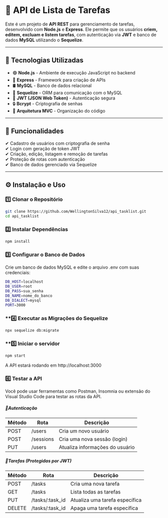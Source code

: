 # 📝 API de Lista de Tarefas

Este é um projeto de **API REST** para gerenciamento de tarefas, desenvolvido com **Node.js** e **Express**. Ele permite que os usuários **criem, editem, excluam e listem tarefas**, com autenticação via **JWT** e banco de dados **MySQL** utilizando o **Sequelize**.

---

## 🚀 Tecnologias Utilizadas

- 🟢 **Node.js** - Ambiente de execução JavaScript no backend  
- 🚀 **Express** - Framework para criação de APIs  
- 🛢 **MySQL** - Banco de dados relacional  
- 🔄 **Sequelize** - ORM para comunicação com o MySQL  
- 🔐 **JWT (JSON Web Token)** - Autenticação segura  
- 🔒 **Bcrypt** - Criptografia de senhas  
- 📂 **Arquitetura MVC** - Organização do código  

---

## 📌 Funcionalidades  

✔ Cadastro de usuários com criptografia de senha  
✔ Login com geração de token JWT  
✔ Criação, edição, listagem e remoção de tarefas  
✔ Proteção de rotas com autenticação  
✔ Banco de dados gerenciado via Sequelize  

---

## ⚙️ **Instalação e Uso**

### **1️⃣ Clonar o Repositório**

```bash
git clone https://github.com/WellingtonSilva12/api_tasklist.git
cd api_tasklist
```

### **2️⃣ Instalar Dependências**

```bash
npm install
```

### **3️⃣ Configurar o Banco de Dados**
Crie um banco de dados MySQL e edite o arquivo .env com suas credenciais:

```bash
DB_HOST=localhost
DB_USER=root
DB_PASS=sua_senha
DB_NAME=nome_do_banco
DB_DIALECT=mysql
PORT=3000
```

### **4️⃣ Executar as Migrações do Sequelize

```bash
npx sequelize db:migrate
```

### **5️⃣ Iniciar o servidor
```bash
npm start
```
A API estará rodando em http://localhost:3000


### **6️⃣ Testar a API**
Você pode usar ferramentas como Postman, Insomnia ou extensão do Visual Studio Code para testar as rotas da API.

##### **💠Autenticação** 
| Método | Rota                | Descrição                              |
|--------|---------------------|----------------------------------------|
| POST   | /users              | Cria um novo usuário                   |
| POST   | /sessions           | Cria uma nova sessão (login)          |
| PUT    | /users              | Atualiza informações do usuário        |

##### **💠Tarefas (Protegidas por JWT)**


| Método | Rota                | Descrição                              |
|--------|---------------------|----------------------------------------|
| POST   | /tasks              | Cria uma nova tarefa                   |
| GET    | /tasks              | Lista todas as tarefas                 |
| PUT    | /tasks/:task_id     | Atualiza uma tarefa específica         |
| DELETE    | /tasks/:task_id     | Apaga uma tarefa específica         |


